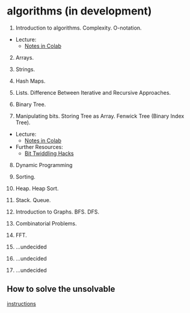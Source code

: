 # algorithms (in development)

1. Introduction to algorithms. Complexity. O-notation.
  * Lecture:
     - [Notes in Colab](https://colab.research.google.com/github/fbeilstein/algorithms/blob/master/introduction.ipynb)

2. Arrays.

3. Strings.

4. Hash Maps.

5. Lists. Difference Between Iterative and Recursive Approaches.

6. Binary Tree.

7. Manipulating bits. Storing Tree as Array. Fenwick Tree (Binary Index Tree).
  * Lecture:
     - [Notes in Colab](https://colab.research.google.com/github/fbeilstein/algorithms/blob/master/fenwick_tree.ipynb)
  * Further Resources:
     - [Bit Twiddling Hacks](https://graphics.stanford.edu/~seander/bithacks.html)

8. Dynamic Programming

9. Sorting.

10. Heap. Heap Sort.

12. Stack. Queue.

11. Introduction to Graphs. BFS. DFS.

12. Combinatorial Problems.

13. FFT.

14. ...undecided

15. ...undecided

16. ...undecided

## How to solve the unsolvable

[instructions](https://github.com/fbeilstein/algorithms/blob/master/how_to_solve.md)
